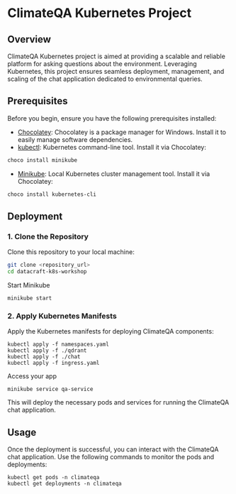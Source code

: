 # ClimateQA Kubernetes Project

## Overview

ClimateQA Kubernetes project is aimed at providing a scalable and reliable platform for asking questions about the environment. Leveraging Kubernetes, this project ensures seamless deployment, management, and scaling of the chat application dedicated to environmental queries.

## Prerequisites

Before you begin, ensure you have the following prerequisites installed:

- [Chocolatey](https://chocolatey.org/install): Chocolatey is a package manager for Windows. Install it to easily manage software dependencies.
- [kubectl](https://kubernetes.io/docs/tasks/tools/install-kubectl/): Kubernetes command-line tool. Install it via Chocolatey:
```bash
choco install minikube
```
- [Minikube](https://minikube.sigs.k8s.io/docs/start/): Local Kubernetes cluster management tool. Install it via Chocolatey:
```bash
choco install kubernetes-cli
```

## Deployment

### 1. Clone the Repository

Clone this repository to your local machine:

```bash
git clone <repository_url>
cd datacraft-k8s-workshop
```

Start Minikube
```
minikube start
```
### 2. Apply Kubernetes Manifests
Apply the Kubernetes manifests for deploying ClimateQA components:

```
kubectl apply -f namespaces.yaml
kubectl apply -f ./qdrant
kubectl apply -f ./chat
kubectl apply -f ingress.yaml
```

Access your app
```
minikube service qa-service
```

This will deploy the necessary pods and services for running the ClimateQA chat application.

## Usage
Once the deployment is successful, you can interact with the ClimateQA chat application. Use the following commands to monitor the pods and deployments:

```
kubectl get pods -n climateqa
kubectl get deployments -n climateqa
```
